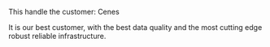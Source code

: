 This handle the customer: Cenes

It is our best customer, with the best data quality and the most cutting edge robust reliable infrastructure.
